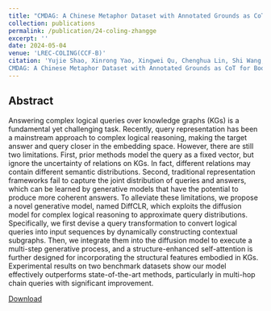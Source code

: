 ```yaml
---
title: "CMDAG: A Chinese Metaphor Dataset with Annotated Grounds as CoT for Boosting Metaphor Generation"
collection: publications
permalink: /publication/24-coling-zhangge
excerpt: ''
date: 2024-05-04
venue: 'LREC-COLING(CCF-B)'
citation: 'Yujie Shao, Xinrong Yao, Xingwei Qu, Chenghua Lin, Shi Wang, Wenhao Huang, Ge Zhang, Jie Fu.
CMDAG: A Chinese Metaphor Dataset with Annotated Grounds as CoT for Boosting Metaphor Generation. LREC-COLING 2024.'
---
```

Abstract
--
Answering complex logical queries over knowledge graphs (KGs) is a fundamental yet challenging task. Recently, query representation has been a mainstream approach to complex logical reasoning, making the target answer and query closer in the embedding space. However, there are still two limitations. First, prior methods model the query as a fixed vector, but ignore the uncertainty of relations on KGs. In fact, different relations may contain different semantic distributions. Second, traditional representation frameworks fail to capture the joint distribution of queries and answers, which can be learned by generative models that have the potential to produce more coherent answers. To alleviate these limitations, we propose a novel generative model, named DiffCLR, which exploits the diffusion model for complex logical reasoning to approximate query distributions. Specifically, we first devise a query transformation to convert logical queries into input sequences by dynamically constructing contextual subgraphs. Then, we integrate them into the diffusion model to execute a multi-step generative process, and a structure-enhanced self-attention is further designed for incorporating the structural features embodied in KGs. Experimental results on two benchmark datasets show our model effectively outperforms state-of-the-art methods, particularly in multi-hop chain queries with significant improvement.

[Download](https://dl.acm.org/doi/10.1145/3616855.3635804)
